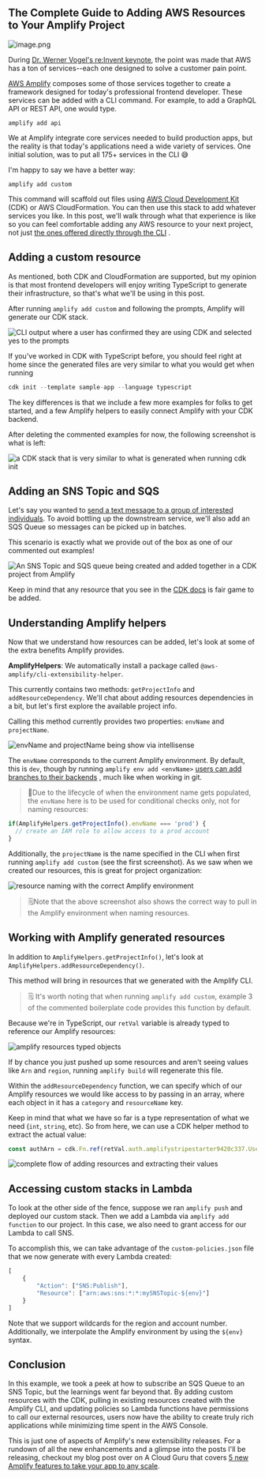 ## The Complete Guide to Adding AWS Resources to Your Amplify Project


![image.png](https://cdn.hashnode.com/res/hashnode/image/upload/v1638891565224/1Xa3SzL8f.png)

During  [Dr. Werner Vogel's re:Invent keynote](https://www.youtube.com/watch?v=8_Xs8Ik0h1w), the point was made that AWS has a ton of services--each one designed to solve a customer pain point.

 [AWS Amplify](https://docs.amplify.aws) composes some of those services together to create a framework designed for today's professional frontend developer. These services can be added with a CLI command. For example, to add a GraphQL API or REST API, one would type.

`amplify add api`

We at Amplify integrate core services needed to build production apps, but the reality is that today's applications need a wide variety of services. One initial solution, was to put all 175+ services in the CLI 😅

I'm happy to say we have a better way:

`amplify add custom`

This command will scaffold out files using  [AWS Cloud Development Kit](https://aws.amazon.com/cdk/) (CDK) or AWS CloudFormation.  You can then use this stack to add whatever services you like. In this post, we'll walk through what that experience is like so you can feel comfortable adding any AWS resource to your next project,  not just [the ones offered directly through the CLI](https://docs.amplify.aws/cli/) .

## Adding a custom resource

As mentioned, both CDK and CloudFormation are supported, but my opinion is that most frontend developers will enjoy writing TypeScript to generate their infrastructure, so that's what we'll be using in this post. 

After running `amplify add custom` and following the prompts, Amplify will generate our CDK stack.

![CLI output where a user has confirmed they are using CDK and selected yes to the prompts](https://cdn.hashnode.com/res/hashnode/image/upload/v1638978503725/PiK4HVO8l.png)

If you've worked in CDK with TypeScript before, you should feel right at home since the generated files are very similar to what you would get when running 

```js
cdk init --template sample-app --language typescript
```

The key differences is that we include a few more examples for folks to get started, and a few Amplify helpers to easily connect Amplify with your CDK backend.

After deleting the commented examples for now, the following screenshot is what is left:

![a CDK stack that is very similar to what is generated when running cdk init](https://cdn.hashnode.com/res/hashnode/image/upload/v1638979030116/MHwL2vG6lN.png)

## Adding an SNS Topic and SQS 

Let's say you wanted to [send a text message to a group of interested individuals](https://blog.focusotter.com/send-an-sms-to-customers-using-react-and-aws-amplify). To avoid bottling up the downstream service, we'll also add an SQS Queue so messages can be picked up in batches.

This scenario is exactly what we provide out of the box as one of our commented out examples!

![An SNS Topic and SQS queue being created and added together in a CDK project from Amplify](https://cdn.hashnode.com/res/hashnode/image/upload/v1638981331864/h-hf6IhVl.png)

Keep in mind that any resource that you see in the  [CDK docs](https://docs.aws.amazon.com/cdk/api/latest/) is fair game to be added.

## Understanding Amplify helpers

Now that we understand how resources can be added, let's look at some of the extra benefits Amplify provides.

**AmplifyHelpers**: We automatically install a package called `@aws-amplify/cli-extensibility-helper`. 

This currently contains two methods: `getProjectInfo` and `addResourceDependency`. We'll chat about adding resources dependencies in a bit, but let's first explore the available project info.

Calling this method currently provides two properties: `envName` and `projectName`.

![envName and projectName being show via intellisense](https://cdn.hashnode.com/res/hashnode/image/upload/v1638984433953/pOlzlAf3r.png)

The `envName` corresponds to the current Amplify environment. By default, this is `dev`, though by running `amplify env add <envName>` [users can add branches to their backends](https://docs.amplify.aws/cli/teams/overview/) , much like when working in git.

> 🚨Due to the lifecycle of when the environment name gets populated, the `envName` here is to be used for conditional checks only, not for naming resources:

```js
if(AmplifyHelpers.getProjectInfo().envName === 'prod') {
  // create an IAM role to allow access to a prod account
}
```
Additionally, the `projectName` is the name specified in the CLI when first running `amplify add custom` (see the first screenshot). As we saw when we created our resources, this is great for project organization:

![resource naming with the correct Amplify environment](https://cdn.hashnode.com/res/hashnode/image/upload/v1638985245133/RVgGjxJqV.png)

> 🗒️Note that the above screenshot also shows the correct way to pull in the Amplify environment when naming resources.

## Working with Amplify generated resources

In addition to `AmplifyHelpers.getProjectInfo()`, let's look at `AmplifyHelpers.addResourceDependency()`.

This method will bring in resources that we generated with the Amplify CLI. 

> 🗒️ It's worth noting that when running `amplify add custom`, example 3 of the commented boilerplate code provides this function by default.

Because we're in TypeScript, our `retVal` variable is already typed to reference our Amplify resources:

![amplify resources typed objects](https://cdn.hashnode.com/res/hashnode/image/upload/v1638988680956/ooaE55wfl.png)

If by chance you just pushed up some resources and aren't seeing values like `Arn` and `region`, running `amplify build` will regenerate this file.

Within the `addResourceDependency` function, we can specify which of our Amplify resources we would like access to by passing in an array, where each object in it has a `category` and `resourceName` key.

Keep in mind that what we have so far is a type representation of what we need (`int`, `string`, etc). So from here, we can use a CDK helper method to extract the actual value:

```js
const authArn = cdk.Fn.ref(retVal.auth.amplifystripestarter9420c337.UserPoolArn)
```

![complete flow of adding resources and extracting their values](https://cdn.hashnode.com/res/hashnode/image/upload/v1638989231513/lnQF7hGWR.png)


## Accessing custom stacks in Lambda

To look at the other side of the fence, suppose we ran `amplify push` and deployed our custom stack. Then we add a Lambda via `amplify add function` to our project. In this case, we also need to grant access for our Lambda to call SNS.

To accomplish this, we can take advantage of the `custom-policies.json` file that we now generate with every Lambda created:

```js
[
	{
		"Action": ["SNS:Publish"],
		"Resource": ["arn:aws:sns:*:*:mySNSTopic-${env}"]
	}
]
```

Note that we support wildcards for the region and account number. Additionally, we interpolate the Amplify environment by using the `${env}` syntax.

## Conclusion

In this example, we took a peek at how to subscribe an SQS Queue to an SNS Topic, but the learnings went far beyond that. By adding custom resources with the CDK, pulling in existing resources created with the Amplify CLI, and updating policies so Lambda functions have permissions to call our external resources, users now have the ability to create truly rich applications while minimizing time spent in the AWS Console.

This is just one of aspects of Amplify's new extensibility releases. For a rundown of all the new enhancements and a glimpse into the posts I'll be releasing, checkout my blog post over on A Cloud Guru that covers  [5 new Amplify features to take your app to any scale](https://acloudguru.com/blog/engineering/5-new-amplify-features-to-take-your-app-to-any-scale).

 